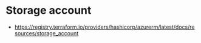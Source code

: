 # Storage account
   * https://registry.terraform.io/providers/hashicorp/azurerm/latest/docs/resources/storage_account 
